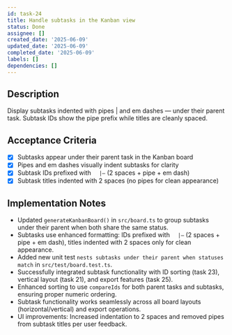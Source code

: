 ```yaml
---
id: task-24
title: Handle subtasks in the Kanban view
status: Done
assignee: []
created_date: '2025-06-09'
updated_date: '2025-06-09'
completed_date: '2025-06-09'
labels: []
dependencies: []
---
```


## Description

Display subtasks indented with pipes | and em dashes — under their parent task. Subtask IDs show the pipe prefix while titles are cleanly spaced.

## Acceptance Criteria

- [x] Subtasks appear under their parent task in the Kanban board
- [x] Pipes and em dashes visually indent subtasks for clarity
- [x] Subtask IDs prefixed with `  |—` (2 spaces + pipe + em dash)
- [x] Subtask titles indented with 2 spaces (no pipes for clean appearance)

## Implementation Notes

* Updated `generateKanbanBoard()` in `src/board.ts` to group subtasks under
  their parent when both share the same status.
* Subtasks use enhanced formatting: IDs prefixed with `  |—` (2 spaces + pipe + em dash), 
  titles indented with 2 spaces only for clean appearance.
* Added new unit test `nests subtasks under their parent when statuses match`
  in `src/test/board.test.ts`.
* Successfully integrated subtask functionality with ID sorting (task 23), vertical layout (task 21), and export features (task 25).
* Enhanced sorting to use `compareIds` for both parent tasks and subtasks, ensuring proper numeric ordering.
* Subtask functionality works seamlessly across all board layouts (horizontal/vertical) and export operations.
* UI improvements: Increased indentation to 2 spaces and removed pipes from subtask titles per user feedback.
